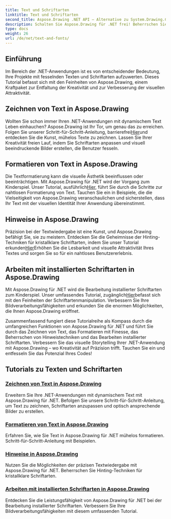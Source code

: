 ```yaml
---
title: Text und Schriftarten
linktitle: Text und Schriftarten
second_title: Aspose.Drawing .NET API – Alternative zu System.Drawing.Common
description: Schalten Sie Aspose.Drawing für .NET frei! Beherrschen Sie die Erstellung dynamischer Texte, Schriftarten und Bilder. Perfekte Textformatierung, Hinweise und Schriftartenmanipulation für kristallklare Bilder.
type: docs
weight: 26
url: /de/net/text-and-fonts/
---
```


## Einführung
Im Bereich der .NET-Anwendungen ist es von entscheidender Bedeutung, Ihre Projekte mit fesselnden Texten und Schriftarten aufzuwerten. Dieses Tutorial befasst sich mit den Feinheiten von Aspose.Drawing, einem Kraftpaket zur Entfaltung der Kreativität und zur Verbesserung der visuellen Attraktivität.

## Zeichnen von Text in Aspose.Drawing
Wollten Sie schon immer Ihren .NET-Anwendungen mit dynamischem Text Leben einhauchen? Aspose.Drawing ist Ihr Tor, um genau das zu erreichen. Folgen Sie unserer Schritt-für-Schritt-Anleitung, barrierefrei[Hier](./draw-text/)und entdecken Sie die Kunst, mühelos Texte zu zeichnen. Lassen Sie Ihrer Kreativität freien Lauf, indem Sie Schriftarten anpassen und visuell beeindruckende Bilder erstellen, die Benutzer fesseln.

## Formatieren von Text in Aspose.Drawing
 Die Textformatierung kann die visuelle Ästhetik beeinflussen oder beeinträchtigen. Mit Aspose.Drawing für .NET wird der Vorgang zum Kinderspiel. Unser Tutorial, ausführlich[Hier](./format-text/), führt Sie durch die Schritte zur nahtlosen Formatierung von Text. Tauchen Sie ein in Beispiele, die die Vielseitigkeit von Aspose.Drawing veranschaulichen und sicherstellen, dass Ihr Text mit der visuellen Identität Ihrer Anwendung übereinstimmt.

## Hinweise in Aspose.Drawing
 Präzision bei der Textwiedergabe ist eine Kunst, und Aspose.Drawing befähigt Sie, sie zu meistern. Entdecken Sie die Geheimnisse der Hinting-Techniken für kristallklare Schriftarten, indem Sie unser Tutorial erkunden[Hier](./hinting/)Erhöhen Sie die Lesbarkeit und visuelle Attraktivität Ihres Textes und sorgen Sie so für ein nahtloses Benutzererlebnis.

## Arbeiten mit installierten Schriftarten in Aspose.Drawing
 Mit Aspose.Drawing für .NET wird die Bearbeitung installierter Schriftarten zum Kinderspiel. Unser umfassendes Tutorial, zugänglich[Hier](./installed-fonts/)befasst sich mit den Feinheiten der Schriftartenmanipulation. Verbessern Sie Ihre Bildverarbeitungsfähigkeiten und erkunden Sie die enormen Möglichkeiten, die Ihnen Aspose.Drawing eröffnet.

Zusammenfassend fungiert diese Tutorialreihe als Kompass durch die umfangreichen Funktionen von Aspose.Drawing für .NET und führt Sie durch das Zeichnen von Text, das Formatieren mit Finesse, das Beherrschen von Hinweistechniken und das Bearbeiten installierter Schriftarten. Verbessern Sie das visuelle Storytelling Ihrer .NET-Anwendung mit Aspose.Drawing – wo Kreativität auf Präzision trifft. Tauchen Sie ein und entfesseln Sie das Potenzial Ihres Codes!
## Tutorials zu Texten und Schriftarten
### [Zeichnen von Text in Aspose.Drawing](./draw-text/)
Erweitern Sie Ihre .NET-Anwendungen mit dynamischem Text mit Aspose.Drawing für .NET. Befolgen Sie unsere Schritt-für-Schritt-Anleitung, um Text zu zeichnen, Schriftarten anzupassen und optisch ansprechende Bilder zu erstellen.
### [Formatieren von Text in Aspose.Drawing](./format-text/)
Erfahren Sie, wie Sie Text in Aspose.Drawing für .NET mühelos formatieren. Schritt-für-Schritt-Anleitung mit Beispielen.
### [Hinweise in Aspose.Drawing](./hinting/)
Nutzen Sie die Möglichkeiten der präzisen Textwiedergabe mit Aspose.Drawing für .NET. Beherrschen Sie Hinting-Techniken für kristallklare Schriftarten.
### [Arbeiten mit installierten Schriftarten in Aspose.Drawing](./installed-fonts/)
Entdecken Sie die Leistungsfähigkeit von Aspose.Drawing für .NET bei der Bearbeitung installierter Schriftarten. Verbessern Sie Ihre Bildverarbeitungsfähigkeiten mit diesem umfassenden Tutorial.